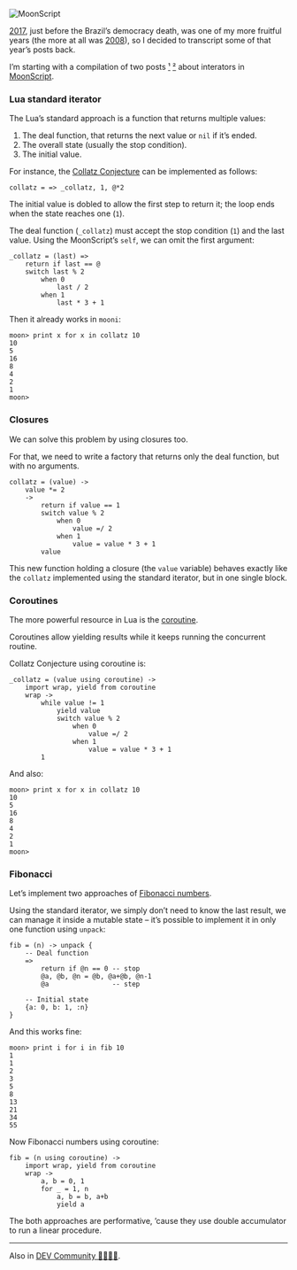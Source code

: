 ![MoonScript](//cacilhas.info/img/moonscript.png)

[2017](/legacy.html), just before the Brazil’s democracy death, was one of my more fruitful years (the more at all was [2008](https://kodumaro.blogspot.com/2008/)), so I decided to transcript some of that year’s posts back.

I’m starting with a compilation of two posts [¹](/2017/02/reiteradores-em-moonscript.html) [²](/2017/02/mais-reiteradores-em-moonscript.html) about interators in [MoonScript](https://moonscript.org/).

### Lua standard iterator

The Lua’s standard approach is a function that returns multiple values:

1.  The deal function, that returns the next value or `nil` if it’s ended.
2.  The overall state (usually the stop condition).
3.  The initial value.

For instance, the [Collatz Conjecture](https://planetmath.org/CollatzProblem) can be implemented as follows:

    collatz = => _collatz, 1, @*2

The initial value is dobled to allow the first step to return it; the loop ends when the state reaches one (`1`).

The deal function (`_collatz`) must accept the stop condition (`1`) and the last value. Using the MoonScript’s `self`, we can omit the first argument:

    _collatz = (last) =>
        return if last == @
        switch last % 2
            when 0
                last / 2
            when 1
                last * 3 + 1

Then it already works in `mooni`:

    moon> print x for x in collatz 10
    10
    5
    16
    8
    4
    2
    1
    moon>

### Closures

We can solve this problem by using closures too.

For that, we need to write a factory that returns only the deal function, but with no arguments.

    collatz = (value) ->
        value *= 2
        ->
            return if value == 1
            switch value % 2
                when 0
                    value =/ 2
                when 1
                    value = value * 3 + 1
            value

This new function holding a closure (the `value` variable) behaves exactly like the `collatz` implemented using the standard iterator, but in one single block.

### Coroutines

The more powerful resource in Lua is the [coroutine](https://www.lua.org/pil/9.1.html).

Coroutines allow yielding results while it keeps running the concurrent routine.

Collatz Conjecture using coroutine is:

    _collatz = (value using coroutine) ->
        import wrap, yield from coroutine
        wrap ->
            while value != 1
                yield value
                switch value % 2
                    when 0
                        value =/ 2
                    when 1
                        value = value * 3 + 1
            1

And also:

    moon> print x for x in collatz 10
    10
    5
    16
    8
    4
    2
    1
    moon>

### Fibonacci

Let’s implement two approaches of [Fibonacci numbers](https://encyclopediaofmath.org/index.php?title=Fibonacci_numbers).

Using the standard iterator, we simply don’t need to know the last result, we can manage it inside a mutable state – it’s possible to implement it in only one function using `unpack`:

    fib = (n) -> unpack {
        -- Deal function
        =>
            return if @n == 0 -- stop
            @a, @b, @n = @b, @a+@b, @n-1
            @a                -- step
    
        -- Initial state
        {a: 0, b: 1, :n}
    }

And this works fine:

    moon> print i for i in fib 10
    1
    1
    2
    3
    5
    8
    13
    21
    34
    55

Now Fibonacci numbers using coroutine:

    fib = (n using coroutine) ->
        import wrap, yield from coroutine
        wrap ->
            a, b = 0, 1
            for _ = 1, n
                a, b = b, a+b
                yield a

The both approaches are performative, ’cause they use double accumulator to run a linear procedure.

* * *

Also in [DEV Community 👩‍💻👨‍💻](https://dev.to/cacilhas/lua-moonscript-iterators-1fd0).
